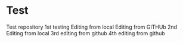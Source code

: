# Test
Test repository
1st testing
Editing from local 
Editing from GITHUb
2nd Editing from local 
3rd editing from github
4th editing from github
